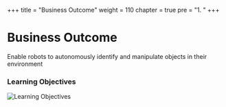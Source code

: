 +++
title = "Business Outcome"
weight = 110
chapter = true
pre = "1. "
+++

# Business Outcome

Enable robots to autonomously identify and manipulate objects in their environment

### Learning Objectives

![Learning Objectives](/slides/learning-objectives.png?classes=border)
